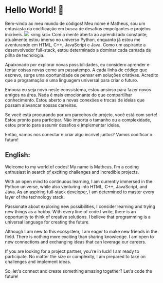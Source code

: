 # Hello World! 👋


Bem-vindo ao meu mundo de códigos! Meu nome é Matheus, sou um entusiasta da codificação em busca de desafios empolgantes e projetos incríveis.
<img src="https://github.com/mathlimam/mathlimam/issues/1#issue-1751582430"/>
<img src=
Com a mente aberta ao aprendizado constante, atualmente estou imerso no universo Python, enquanto já estou me aventurando em HTML, C++, JavaScript e Java. Como um aspirante a desenvolvedor full-stack, estou determinado a dominar cada camada da pilha de tecnologia.

Apaixonado por explorar novas possibilidades, eu considero aprender e tentar coisas novas como um passatempo. A cada linha de código que escrevo, surge uma oportunidade de pensar em soluções criativas. Acredito que a programação é uma linguagem universal para criar o futuro.

Embora eu seja novo neste ecossistema, estou ansioso para fazer novos amigos na área. Nada é mais emocionante do que compartilhar conhecimento. Estou aberto a novas conexões e trocas de ideias que possam alavancar nossas carreiras.

Se você está procurando por um parceiros de projeto, você está com sorte! Estou pronto para participar. Não importa o tamanho ou a complexidade, estou pronto para assumir desafios e implementar ideias.

Então, vamos nos conectar e criar algo incrível juntos? Vamos codificar o futuro!

## English:

Welcome to my world of codes! My name is Matheus, I'm a coding enthusiast in search of exciting challenges and incredible projects.

With an open mind to continuous learning, I am currently immersed in the Python universe, while also venturing into HTML, C++, JavaScript, and Java. As an aspiring full-stack developer, I am determined to master every layer of the technology stack.

Passionate about exploring new possibilities, I consider learning and trying new things as a hobby. With every line of code I write, there is an opportunity to think of creative solutions. I believe that programming is a universal language for creating the future.

Although I am new to this ecosystem, I am eager to make new friends in the field. There is nothing more exciting than sharing knowledge. I am open to new connections and exchanging ideas that can leverage our careers.

If you are looking for a project partner, you're in luck! I am ready to participate. No matter the size or complexity, I am prepared to take on challenges and implement ideas.

So, let's connect and create something amazing together? Let's code the future!


<!--
**mathlimam/mathlimam** is a ✨ _special_ ✨ repository because its `README.md` (this file) appears on your GitHub profile.

Here are some ideas to get you started:

- 🔭 I’m currently working on ...
- 🌱 I’m currently learning ...
- 👯 I’m looking to collaborate on ...
- 🤔 I’m looking for help with ...
- 💬 Ask me about ...
- 📫 How to reach me: ...
- 😄 Pronouns: ...
- ⚡ Fun fact: ...
-->
